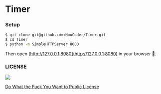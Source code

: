 # Timer

### Setup

```bash
$ git clone git@github.com:HouCoder/Timer.git
$ cd Timer
$ python -m SimpleHTTPServer 8080
```

Then open [http://127.0.0.1:8080](http://127.0.0.1:8080) in your browser :tada:.

### LICENSE

![](http://www.wtfpl.net/wp-content/uploads/2012/12/wtfpl-badge-1.png)

[Do What the Fuck You Want to Public License](http://www.wtfpl.net/)
